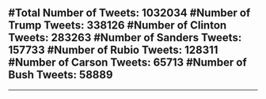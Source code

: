 #Total Number of Tweets: 1032034 
#Number of Trump Tweets: 338126
#Number of Clinton Tweets: 283263
#Number of Sanders Tweets: 157733
#Number of Rubio Tweets: 128311
#Number of Carson Tweets: 65713
#Number of Bush Tweets: 58889
---
---

